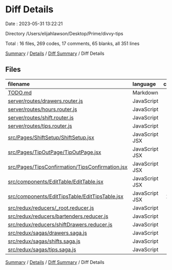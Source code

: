 # Diff Details

Date : 2023-05-31 13:22:21

Directory /Users/elijahlawson/Desktop/Prime/divvy-tips

Total : 16 files,  269 codes, 17 comments, 65 blanks, all 351 lines

[Summary](results.md) / [Details](details.md) / [Diff Summary](diff.md) / Diff Details

## Files
| filename | language | code | comment | blank | total |
| :--- | :--- | ---: | ---: | ---: | ---: |
| [TODO.md](/TODO.md) | Markdown | 1 | 0 | 1 | 2 |
| [server/routes/drawers.router.js](/server/routes/drawers.router.js) | JavaScript | 13 | 15 | 6 | 34 |
| [server/routes/hours.router.js](/server/routes/hours.router.js) | JavaScript | -1 | 0 | 0 | -1 |
| [server/routes/shift.router.js](/server/routes/shift.router.js) | JavaScript | -1 | 0 | 0 | -1 |
| [server/routes/tips.router.js](/server/routes/tips.router.js) | JavaScript | 34 | -1 | 9 | 42 |
| [src/Pages/ShiftSetup/ShiftSetup.jsx](/src/Pages/ShiftSetup/ShiftSetup.jsx) | JavaScript JSX | 3 | 0 | 1 | 4 |
| [src/Pages/TipOutPage/TipOutPage.jsx](/src/Pages/TipOutPage/TipOutPage.jsx) | JavaScript JSX | 3 | 1 | 1 | 5 |
| [src/Pages/TipsConfirmation/TipsConfirmation.jsx](/src/Pages/TipsConfirmation/TipsConfirmation.jsx) | JavaScript JSX | -25 | 0 | 2 | -23 |
| [src/components/EditTable/EditTable.jsx](/src/components/EditTable/EditTable.jsx) | JavaScript JSX | 29 | 0 | 7 | 36 |
| [src/components/EditTipsTable/EditTipsTable.jsx](/src/components/EditTipsTable/EditTipsTable.jsx) | JavaScript JSX | 164 | 2 | 29 | 195 |
| [src/redux/reducers/_root.reducer.js](/src/redux/reducers/_root.reducer.js) | JavaScript | 2 | 0 | 0 | 2 |
| [src/redux/reducers/bartenders.reducer.js](/src/redux/reducers/bartenders.reducer.js) | JavaScript | 3 | 0 | 0 | 3 |
| [src/redux/reducers/shiftDrawers.reducer.js](/src/redux/reducers/shiftDrawers.reducer.js) | JavaScript | 10 | 0 | 1 | 11 |
| [src/redux/sagas/drawers.saga.js](/src/redux/sagas/drawers.saga.js) | JavaScript | 10 | 0 | 2 | 12 |
| [src/redux/sagas/shifts.saga.js](/src/redux/sagas/shifts.saga.js) | JavaScript | 1 | 0 | 0 | 1 |
| [src/redux/sagas/tips.saga.js](/src/redux/sagas/tips.saga.js) | JavaScript | 23 | 0 | 6 | 29 |

[Summary](results.md) / [Details](details.md) / [Diff Summary](diff.md) / Diff Details